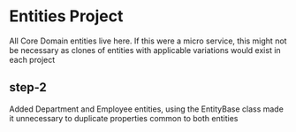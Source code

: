 ﻿# Entities Project
All Core Domain entities live here. If this were a micro service, this might not be necessary as clones of 
entities with applicable variations would exist in each project

## step-2
Added Department and Employee entities, using the EntityBase class made it unnecessary to duplicate properties common
to both entities
